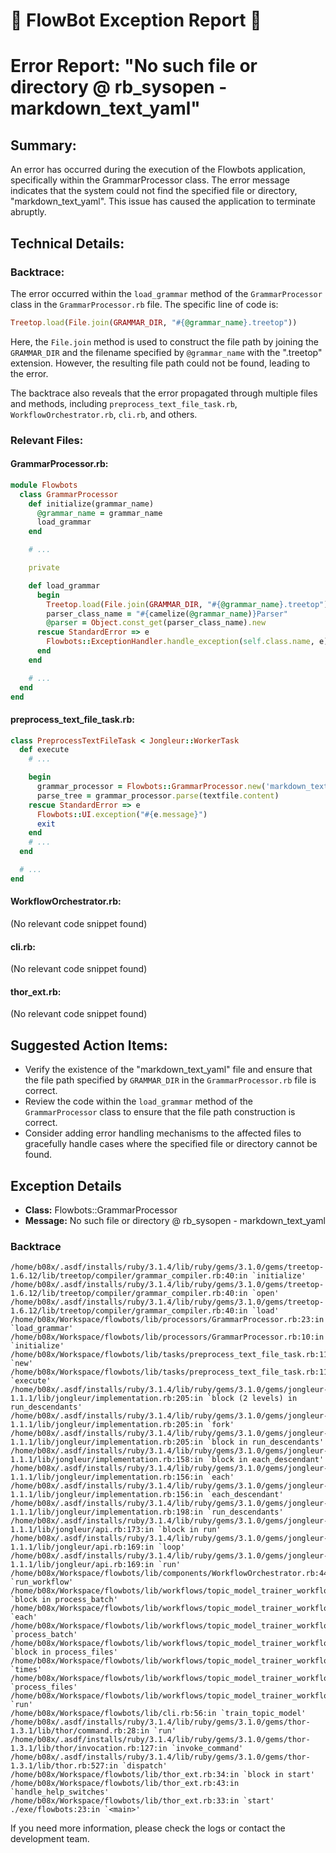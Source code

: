 # 🤖 FlowBot Exception Report 🤖


# Error Report: "No such file or directory @ rb_sysopen - markdown_text_yaml"

## Summary:
An error has occurred during the execution of the Flowbots application, specifically within the GrammarProcessor class. The error message indicates that the system could not find the specified file or directory, "markdown_text_yaml". This issue has caused the application to terminate abruptly.

## Technical Details:
### Backtrace:
The error occurred within the `load_grammar` method of the `GrammarProcessor` class in the `GrammarProcessor.rb` file. The specific line of code is:
```ruby
Treetop.load(File.join(GRAMMAR_DIR, "#{@grammar_name}.treetop"))
```
Here, the `File.join` method is used to construct the file path by joining the `GRAMMAR_DIR` and the filename specified by `@grammar_name` with the ".treetop" extension. However, the resulting file path could not be found, leading to the error.

The backtrace also reveals that the error propagated through multiple files and methods, including `preprocess_text_file_task.rb`, `WorkflowOrchestrator.rb`, `cli.rb`, and others.

### Relevant Files:
#### GrammarProcessor.rb:
```ruby
module Flowbots
  class GrammarProcessor
    def initialize(grammar_name)
      @grammar_name = grammar_name
      load_grammar
    end

    # ...

    private

    def load_grammar
      begin
        Treetop.load(File.join(GRAMMAR_DIR, "#{@grammar_name}.treetop"))
        parser_class_name = "#{camelize(@grammar_name)}Parser"
        @parser = Object.const_get(parser_class_name).new
      rescue StandardError => e
        Flowbots::ExceptionHandler.handle_exception(self.class.name, e)
      end
    end

    # ...
  end
end
```

#### preprocess_text_file_task.rb:
```ruby
class PreprocessTextFileTask < Jongleur::WorkerTask
  def execute
    # ...

    begin
      grammar_processor = Flowbots::GrammarProcessor.new('markdown_text_yaml')
      parse_tree = grammar_processor.parse(textfile.content)
    rescue StandardError => e
      Flowbots::UI.exception("#{e.message}")
      exit
    end
    # ...
  end

  # ...
end
```

#### WorkflowOrchestrator.rb:
(No relevant code snippet found)

#### cli.rb:
(No relevant code snippet found)

#### thor_ext.rb:
(No relevant code snippet found)

## Suggested Action Items:
- Verify the existence of the "markdown_text_yaml" file and ensure that the file path specified by `GRAMMAR_DIR` in the `GrammarProcessor.rb` file is correct.
- Review the code within the `load_grammar` method of the `GrammarProcessor` class to ensure that the file path construction is correct.
- Consider adding error handling mechanisms to the affected files to gracefully handle cases where the specified file or directory cannot be found.


## Exception Details

- **Class:** Flowbots::GrammarProcessor
- **Message:** No such file or directory @ rb_sysopen - markdown_text_yaml

### Backtrace

```
/home/b08x/.asdf/installs/ruby/3.1.4/lib/ruby/gems/3.1.0/gems/treetop-1.6.12/lib/treetop/compiler/grammar_compiler.rb:40:in `initialize'
/home/b08x/.asdf/installs/ruby/3.1.4/lib/ruby/gems/3.1.0/gems/treetop-1.6.12/lib/treetop/compiler/grammar_compiler.rb:40:in `open'
/home/b08x/.asdf/installs/ruby/3.1.4/lib/ruby/gems/3.1.0/gems/treetop-1.6.12/lib/treetop/compiler/grammar_compiler.rb:40:in `load'
/home/b08x/Workspace/flowbots/lib/processors/GrammarProcessor.rb:23:in `load_grammar'
/home/b08x/Workspace/flowbots/lib/processors/GrammarProcessor.rb:10:in `initialize'
/home/b08x/Workspace/flowbots/lib/tasks/preprocess_text_file_task.rb:11:in `new'
/home/b08x/Workspace/flowbots/lib/tasks/preprocess_text_file_task.rb:11:in `execute'
/home/b08x/.asdf/installs/ruby/3.1.4/lib/ruby/gems/3.1.0/gems/jongleur-1.1.1/lib/jongleur/implementation.rb:205:in `block (2 levels) in run_descendants'
/home/b08x/.asdf/installs/ruby/3.1.4/lib/ruby/gems/3.1.0/gems/jongleur-1.1.1/lib/jongleur/implementation.rb:205:in `fork'
/home/b08x/.asdf/installs/ruby/3.1.4/lib/ruby/gems/3.1.0/gems/jongleur-1.1.1/lib/jongleur/implementation.rb:205:in `block in run_descendants'
/home/b08x/.asdf/installs/ruby/3.1.4/lib/ruby/gems/3.1.0/gems/jongleur-1.1.1/lib/jongleur/implementation.rb:158:in `block in each_descendant'
/home/b08x/.asdf/installs/ruby/3.1.4/lib/ruby/gems/3.1.0/gems/jongleur-1.1.1/lib/jongleur/implementation.rb:156:in `each'
/home/b08x/.asdf/installs/ruby/3.1.4/lib/ruby/gems/3.1.0/gems/jongleur-1.1.1/lib/jongleur/implementation.rb:156:in `each_descendant'
/home/b08x/.asdf/installs/ruby/3.1.4/lib/ruby/gems/3.1.0/gems/jongleur-1.1.1/lib/jongleur/implementation.rb:198:in `run_descendants'
/home/b08x/.asdf/installs/ruby/3.1.4/lib/ruby/gems/3.1.0/gems/jongleur-1.1.1/lib/jongleur/api.rb:173:in `block in run'
/home/b08x/.asdf/installs/ruby/3.1.4/lib/ruby/gems/3.1.0/gems/jongleur-1.1.1/lib/jongleur/api.rb:169:in `loop'
/home/b08x/.asdf/installs/ruby/3.1.4/lib/ruby/gems/3.1.0/gems/jongleur-1.1.1/lib/jongleur/api.rb:169:in `run'
/home/b08x/Workspace/flowbots/lib/components/WorkflowOrchestrator.rb:44:in `run_workflow'
/home/b08x/Workspace/flowbots/lib/workflows/topic_model_trainer_workflowtest.rb:83:in `block in process_batch'
/home/b08x/Workspace/flowbots/lib/workflows/topic_model_trainer_workflowtest.rb:81:in `each'
/home/b08x/Workspace/flowbots/lib/workflows/topic_model_trainer_workflowtest.rb:81:in `process_batch'
/home/b08x/Workspace/flowbots/lib/workflows/topic_model_trainer_workflowtest.rb:74:in `block in process_files'
/home/b08x/Workspace/flowbots/lib/workflows/topic_model_trainer_workflowtest.rb:67:in `times'
/home/b08x/Workspace/flowbots/lib/workflows/topic_model_trainer_workflowtest.rb:67:in `process_files'
/home/b08x/Workspace/flowbots/lib/workflows/topic_model_trainer_workflowtest.rb:23:in `run'
/home/b08x/Workspace/flowbots/lib/cli.rb:56:in `train_topic_model'
/home/b08x/.asdf/installs/ruby/3.1.4/lib/ruby/gems/3.1.0/gems/thor-1.3.1/lib/thor/command.rb:28:in `run'
/home/b08x/.asdf/installs/ruby/3.1.4/lib/ruby/gems/3.1.0/gems/thor-1.3.1/lib/thor/invocation.rb:127:in `invoke_command'
/home/b08x/.asdf/installs/ruby/3.1.4/lib/ruby/gems/3.1.0/gems/thor-1.3.1/lib/thor.rb:527:in `dispatch'
/home/b08x/Workspace/flowbots/lib/thor_ext.rb:34:in `block in start'
/home/b08x/Workspace/flowbots/lib/thor_ext.rb:43:in `handle_help_switches'
/home/b08x/Workspace/flowbots/lib/thor_ext.rb:33:in `start'
./exe/flowbots:23:in `<main>'
```

If you need more information, please check the logs or contact the development team.
